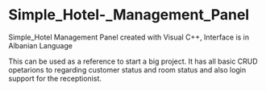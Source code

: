 # Simple_Hotel-_Management_Panel
Simple_Hotel Management Panel created with Visual C++, Interface is in Albanian Language


This can be used as a reference to start a big project. It has all basic CRUD opetarions
to regarding customer status and room status and also login support for the receptionist.
